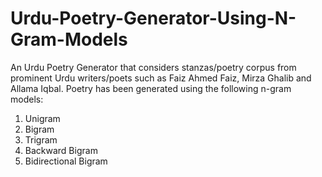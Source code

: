 # Urdu-Poetry-Generator-Using-N-Gram-Models
An Urdu Poetry Generator that considers stanzas/poetry corpus from prominent Urdu writers/poets such as Faiz Ahmed Faiz, Mirza Ghalib and Allama Iqbal. Poetry has been generated using the following n-gram models:

1. Unigram
2. Bigram
3. Trigram
4. Backward Bigram
5. Bidirectional Bigram
